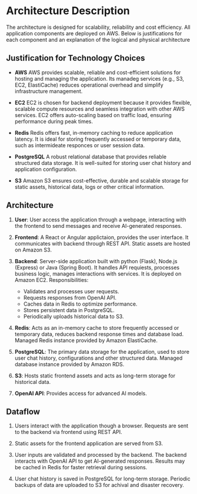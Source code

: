 # Architecture Description

The architecture is designed for scalability, reliability and cost efficiency. All application components are deployed on AWS. Below is justifications for each component and an explanation of the logical and physical architecture

## Justification for Technology Choices

- **AWS**
    AWS provides scalable, reliable and cost-efficient solutions for hosting and managing the application. Its manadeg services (e.g., S3, EC2, ElastiCache) reduces operational overhead and simplify infrastructure management.

- **EC2**
    EC2 is chosen for backend deployment because it provides flexible, scalable compute resources and seamless integration with other AWS services. EC2 offers auto-scaling based on traffic load, ensuring performance during peak times.

- **Redis**
    Redis offers fast, in-memory caching to reduce application latency. It is ideal for storing frequently accessed or temporary data, such as intermideate responces or user session data.

- **PostgreSQL**
    A robust relational database that provides reliable structured data storage. It is well-suited for storing user chat history and application configuration.

- **S3**
    Amazon S3 ensures cost-effective, durable and scalable storage for static assets, historical data, logs or other critical information.

## Architecture

1. **User**:
    User access the application through a webpage, interacting with the frontend to send messages and receive AI-generated responses.

2. **Frontend**:
    A React or Angular applictaion, provides the user interface. It communicates with backend through REST API. Static assets are hosted on Amazon S3.

3. **Backend**:
    Server-side application built with python (Flask), Node.js (Express) or Java (Spring Boot). It handles API requiests, processes business logic, manages interactions with services. It is deployed on Amazon EC2. Responsibilities:
    - Validates and processes user requests.
    - Requests responses from OpenAI API.
    - Caches data in Redis to optimize performance.
    - Stores persistent data in PostgreSQL.
    - Periodically uploads historical data to S3.

4. **Redis**:
    Acts as an in-memory cache to store frequently accessed or temporary data, reduces backend response times and database load. Managed Redis instance provided by Amazon ElastiCache.

5. **PostgreSQL**:
    The primary data storage for the application, used to store user chat history, configurations and other structured data. Managed database instance provided by Amazon RDS.

6. **S3**:
    Hosts static frontend assets and acts as long-term storage for historical data.

7. **OpenAI API**:
    Provides access for advanced AI models.

## **Dataflow**

1. Users interact with the application though a browser. Requests are sent to the backend via frontend using REST API.

2. Static assets for the frontend application are served from S3.

2. User inputs are validated and processed by the backend. The backend interacts with OpenAI API to get AI-generated responses. Results may be cached in Redis for faster retrieval during sessions.

3. User chat history is saved in PostgreSQL for long-term storage. Periodic backups of data are uploaded to S3 for achival and disaster recovery.

